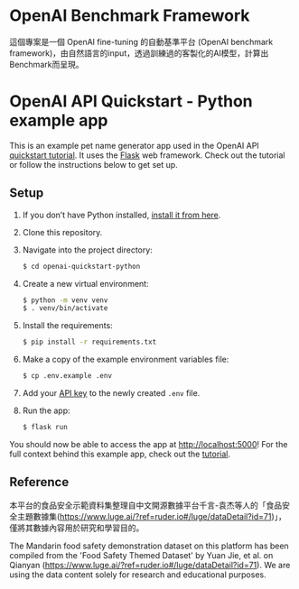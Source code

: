 # OpenAI Benchmark Framework
這個專案是一個 OpenAI fine-tuning 的自動基準平台 (OpenAI benchmark framework)，由自然語言的input，透過訓練過的客製化的AI模型，計算出Benchmark而呈現。

# OpenAI API Quickstart - Python example app

This is an example pet name generator app used in the OpenAI API [quickstart tutorial](https://beta.openai.com/docs/quickstart). It uses the [Flask](https://flask.palletsprojects.com/en/2.0.x/) web framework. Check out the tutorial or follow the instructions below to get set up.

## Setup

1. If you don’t have Python installed, [install it from here](https://www.python.org/downloads/).

2. Clone this repository.

3. Navigate into the project directory:

   ```bash
   $ cd openai-quickstart-python
   ```

4. Create a new virtual environment:

   ```bash
   $ python -m venv venv
   $ . venv/bin/activate
   ```

5. Install the requirements:

   ```bash
   $ pip install -r requirements.txt
   ```

6. Make a copy of the example environment variables file:

   ```bash
   $ cp .env.example .env
   ```

7. Add your [API key](https://beta.openai.com/account/api-keys) to the newly created `.env` file.

8. Run the app:

   ```bash
   $ flask run
   ```

You should now be able to access the app at [http://localhost:5000](http://localhost:5000)! For the full context behind this example app, check out the [tutorial](https://beta.openai.com/docs/quickstart).


## Reference
本平台的食品安全示範資料集整理自中文開源數據平台千言-袁杰等人的「食品安全主題數據集(https://www.luge.ai/?ref=ruder.io#/luge/dataDetail?id=71)」，僅將其數據內容用於研究和學習目的。

The Mandarin food safety demonstration dataset on this platform has been compiled from the 'Food Safety Themed Dataset' by Yuan Jie, et al. on Qianyan (https://www.luge.ai/?ref=ruder.io#/luge/dataDetail?id=71). We are using the data content solely for research and educational purposes.